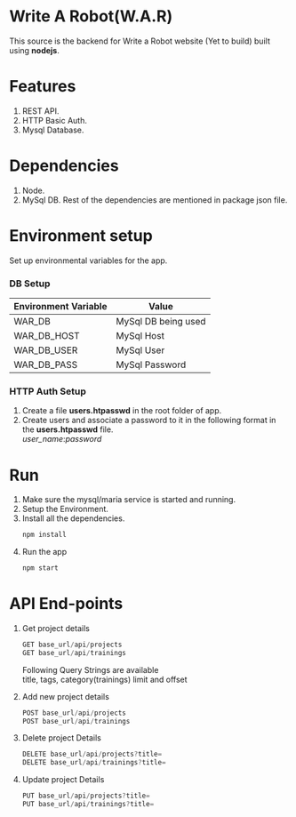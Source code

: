 # Write A Robot(W.A.R)
This source is the backend for Write a Robot website (Yet to build) built using **nodejs**.

# Features
1. REST API.
2. HTTP Basic Auth.
3. Mysql Database.

# Dependencies
1. Node.
2. MySql DB.
Rest of the dependencies are mentioned in package json file.

# Environment setup
Set up environmental variables for the app.

### DB Setup
| Environment Variable | Value |
| -------------------- | ----- |
| WAR_DB               | MySql DB being used |
| WAR_DB_HOST          | MySql Host |
| WAR_DB_USER          | MySql User |
| WAR_DB_PASS          | MySql Password |

### HTTP Auth Setup
1. Create a file **users.htpasswd** in the root folder of app.
2. Create users and associate a password to it in the following format in the **users.htpasswd** file.  
    *user_name*:*password*

# Run
1. Make sure the mysql/maria service is started and running.
2. Setup the Environment.
3. Install all the dependencies.
    ```javascript
    npm install
    ```
4. Run the app
    ```javascript
    npm start
    ```

# API End-points
1. Get project details
    ```javascript
    GET base_url/api/projects
    GET base_url/api/trainings
    ```
    Following Query Strings are available  
    title, tags, category(trainings) limit and offset

2. Add new project details
    ```javascript
    POST base_url/api/projects
    POST base_url/api/trainings
    ```

3. Delete project Details
    ```javascript
    DELETE base_url/api/projects?title=
    DELETE base_url/api/trainings?title=
    ```

3. Update project Details
    ```javascript
    PUT base_url/api/projects?title=
    PUT base_url/api/trainings?title=
    ```

